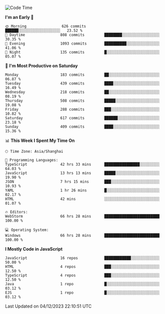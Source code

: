 <!--START_SECTION:waka-->
![Code Time](http://img.shields.io/badge/Code%20Time-2%2C921%20hrs%2059%20mins-blue)

**I'm an Early 🐤** 

```text
🌞 Morning                626 commits         ██████░░░░░░░░░░░░░░░░░░░   23.52 % 
🌆 Daytime                808 commits         ████████░░░░░░░░░░░░░░░░░   30.35 % 
🌃 Evening                1093 commits        ██████████░░░░░░░░░░░░░░░   41.06 % 
🌙 Night                  135 commits         █░░░░░░░░░░░░░░░░░░░░░░░░   05.07 % 
```
📅 **I'm Most Productive on Saturday** 

```text
Monday                   183 commits         ██░░░░░░░░░░░░░░░░░░░░░░░   06.87 % 
Tuesday                  439 commits         ████░░░░░░░░░░░░░░░░░░░░░   16.49 % 
Wednesday                218 commits         ██░░░░░░░░░░░░░░░░░░░░░░░   08.19 % 
Thursday                 508 commits         █████░░░░░░░░░░░░░░░░░░░░   19.08 % 
Friday                   288 commits         ███░░░░░░░░░░░░░░░░░░░░░░   10.82 % 
Saturday                 617 commits         ██████░░░░░░░░░░░░░░░░░░░   23.18 % 
Sunday                   409 commits         ████░░░░░░░░░░░░░░░░░░░░░   15.36 % 
```


📊 **This Week I Spent My Time On** 

```text
🕑︎ Time Zone: Asia/Shanghai

💬 Programming Languages: 
TypeScript               42 hrs 33 mins      ████████████████░░░░░░░░░   64.03 % 
JavaScript               13 hrs 13 mins      █████░░░░░░░░░░░░░░░░░░░░   19.90 % 
JSON                     7 hrs 15 mins       ███░░░░░░░░░░░░░░░░░░░░░░   10.93 % 
YAML                     1 hr 26 mins        █░░░░░░░░░░░░░░░░░░░░░░░░   02.17 % 
HTML                     42 mins             ░░░░░░░░░░░░░░░░░░░░░░░░░   01.07 % 

🔥 Editors: 
WebStorm                 66 hrs 28 mins      █████████████████████████   100.00 % 

💻 Operating System: 
Windows                  66 hrs 28 mins      █████████████████████████   100.00 % 
```

**I Mostly Code in JavaScript** 

```text
JavaScript               16 repos            ████████████░░░░░░░░░░░░░   50.00 % 
HTML                     4 repos             ███░░░░░░░░░░░░░░░░░░░░░░   12.50 % 
TypeScript               4 repos             ███░░░░░░░░░░░░░░░░░░░░░░   12.50 % 
Java                     1 repo              █░░░░░░░░░░░░░░░░░░░░░░░░   03.12 % 
EJS                      1 repo              █░░░░░░░░░░░░░░░░░░░░░░░░   03.12 % 
```




 Last Updated on 04/12/2023 22:10:51 UTC
<!--END_SECTION:waka-->

<!--
**likaiqiang/likaiqiang** is a ✨ _special_ ✨ repository because its `README.md` (this file) appears on your GitHub profile.

Here are some ideas to get you started:

- 🔭 I’m currently working on ...
- 🌱 I’m currently learning ...
- 👯 I’m looking to collaborate on ...
- 🤔 I’m looking for help with ...
- 💬 Ask me about ...
- 📫 How to reach me: ...
- 😄 Pronouns: ...
- ⚡ Fun fact: ...
-->
